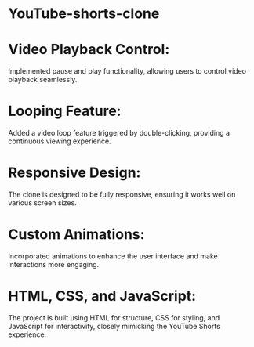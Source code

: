 # YouTube-shorts-clone
# Video Playback Control: 
Implemented pause and play functionality, allowing users to control video playback seamlessly.
# Looping Feature: 
Added a video loop feature triggered by double-clicking, providing a continuous viewing experience.
# Responsive Design: 
The clone is designed to be fully responsive, ensuring it works well on various screen sizes.
# Custom Animations: 
Incorporated animations to enhance the user interface and make interactions more engaging.
# HTML, CSS, and JavaScript: 
The project is built using HTML for structure, CSS for styling, and JavaScript for interactivity, closely mimicking the YouTube Shorts experience.
